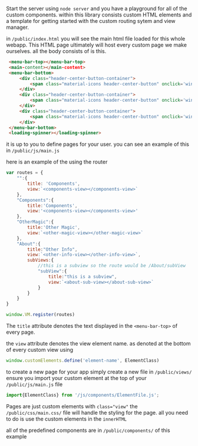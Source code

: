 Start the server using `node server` and you have a playground for all of the custom components. within this library consists custom HTML elements and a template for getting started with the custom routing sytem and view manager.


in `/public/index.html` you will see the main html file loaded for this whole webapp. This HTML page ultimately will host every custom page we make ourselves. all the body consists of is this.
```html
 <menu-bar-top></menu-bar-top>
 <main-content></main-content>
 <menu-bar-bottom>
     <div class="header-center-button-container">
         <span class="material-icons header-center-button" onclick='window.history.pushState("","","/OtherMagic")'>auto_awesome</span>
     </div>
     <div class="header-center-button-container">
         <span class="material-icons header-center-button" onclick='window.history.pushState("","","/Components")'>auto_awesome_motion</span>                                        
     </div>
     <div class="header-center-button-container">
         <span class="material-icons header-center-button" onclick='window.history.pushState("","","/About")'>info</span>                                        
     </div>
 </menu-bar-bottom>
 <loading-spinner></loading-spinner>
```

it is up to you to define pages for your user. you can see an example of this in `/public/js/main.js`

here is an example of the using the router

```javascript
var routes = {
    "":{
        title: 'Components',
        view:`<components-view></components-view>`
    },
    "Components":{
        title:'Components',
        view:'<components-view></components-view>'
    },
    "OtherMagic":{
        title:'Other Magic',
        view:`<other-magic-view></other-magic-view>`
    },
    "About":{
        title:"Other Info",
        view:`<other-info-view></other-info-view>`,
        subViews:{
            //this is a subview so the route would be /About/subView
            "subView":{
                title:"this is a subview",
                view:`<about-sub-view></about-sub-view>`
            }
        }
    }
}

window.VM.register(routes)
```

The `title` attribute denotes the text displayed in the `<menu-bar-top>` of every page.

the `view` attribute denotes the view element name. as denoted at the bottom of every custom view using
```javascript
window.customElements.define('element-name', ElementClass)
```

to create a new page for your app simply create a new file in `/public/views/` ensure you import your custom element at the top of your `/public/js/main.js` file
```javascript
import{ElementClass} from '/js/components/ElementFile.js';
```
Pages are just custom elements with `class="view"` the `/public/css/main.css/` file will handle the styling for the page. all you need to do is use the custom elements in the `innerHTML`

all of the predefined components are in `/public/components/` of this example 